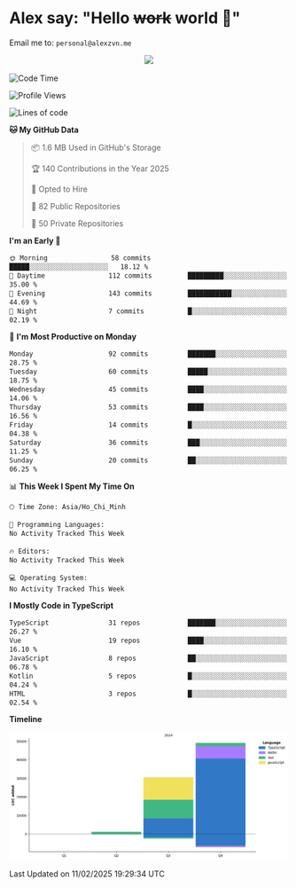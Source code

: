 # Alex say: "Hello ~~work~~ world 🐾"
Email me to: `personal@alexzvn.me`


<p align=center>
  <a href="https://skillicons.dev">
    <img src="https://skillicons.dev/icons?i=ts,js,php,nodejs,bun,vue,nuxt,react,svelte,tauri,laravel,rust,mongodb,docker,electron,redis,rabbitmq,tailwind,git,cloudflare,elysia,mysql,nginx,rollupjs,sentry,ubuntu,yarn,html,css,vite" />
  </a>
</p>

<!--START_SECTION:waka-->
![Code Time](http://img.shields.io/badge/Code%20Time-1%2C066%20hrs%2055%20mins-blue)

![Profile Views](http://img.shields.io/badge/Profile%20Views-0-blue)

![Lines of code](https://img.shields.io/badge/From%20Hello%20World%20I%27ve%20Written-80.9%20thousand%20lines%20of%20code-blue)

**🐱 My GitHub Data** 

> 📦 1.6 MB Used in GitHub's Storage 
 > 
> 🏆 140 Contributions in the Year 2025
 > 
> 💼 Opted to Hire
 > 
> 📜 82 Public Repositories 
 > 
> 🔑 50 Private Repositories 
 > 
**I'm an Early 🐤** 

```text
🌞 Morning                58 commits          █████░░░░░░░░░░░░░░░░░░░░   18.12 % 
🌆 Daytime                112 commits         █████████░░░░░░░░░░░░░░░░   35.00 % 
🌃 Evening                143 commits         ███████████░░░░░░░░░░░░░░   44.69 % 
🌙 Night                  7 commits           █░░░░░░░░░░░░░░░░░░░░░░░░   02.19 % 
```
📅 **I'm Most Productive on Monday** 

```text
Monday                   92 commits          ███████░░░░░░░░░░░░░░░░░░   28.75 % 
Tuesday                  60 commits          █████░░░░░░░░░░░░░░░░░░░░   18.75 % 
Wednesday                45 commits          ████░░░░░░░░░░░░░░░░░░░░░   14.06 % 
Thursday                 53 commits          ████░░░░░░░░░░░░░░░░░░░░░   16.56 % 
Friday                   14 commits          █░░░░░░░░░░░░░░░░░░░░░░░░   04.38 % 
Saturday                 36 commits          ███░░░░░░░░░░░░░░░░░░░░░░   11.25 % 
Sunday                   20 commits          ██░░░░░░░░░░░░░░░░░░░░░░░   06.25 % 
```


📊 **This Week I Spent My Time On** 

```text
🕑︎ Time Zone: Asia/Ho_Chi_Minh

💬 Programming Languages: 
No Activity Tracked This Week

🔥 Editors: 
No Activity Tracked This Week

💻 Operating System: 
No Activity Tracked This Week
```

**I Mostly Code in TypeScript** 

```text
TypeScript               31 repos            ███████░░░░░░░░░░░░░░░░░░   26.27 % 
Vue                      19 repos            ████░░░░░░░░░░░░░░░░░░░░░   16.10 % 
JavaScript               8 repos             ██░░░░░░░░░░░░░░░░░░░░░░░   06.78 % 
Kotlin                   5 repos             █░░░░░░░░░░░░░░░░░░░░░░░░   04.24 % 
HTML                     3 repos             █░░░░░░░░░░░░░░░░░░░░░░░░   02.54 % 
```



**Timeline**

![Lines of Code chart](https://raw.githubusercontent.com/alexzvn/alexzvn/main/assets/bar_graph.png)


 Last Updated on 11/02/2025 19:29:34 UTC
<!--END_SECTION:waka-->
